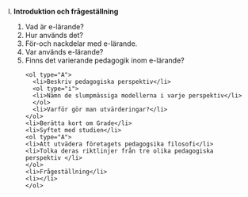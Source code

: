 <ol type="I">
  <li><strong>Introduktion och frågeställning</strong></li>
  <ol>
    <li>Vad är e-lärande?</li>
    <li>Hur används det?</li>
    <li>För-och nackdelar med e-lärande.</li>
    <li>Var används e-lärande?</li>
    <li>Finns det varierande pedagogik inom e-lärande?</li>
    
    <ol type="A">
      <li>Beskriv pedagogiska perspektiv</li>
      <ol type="i">
      <li>Nämn de slumpmässiga modellerna i varje perspektiv</li>
      </ol>
      <li>Varför gör man utvärderingar?</li>
    </ol>
    <li>Berätta kort om Grade</li>
    <li>Syftet med studien</li>
    <ol type="A">
    <li>Att utvädera företagets pedagogsika filosofi</li>
    <li>Tolka deras riktlinjer från tre olika pedagogiska perspektiv </li>
    </ol>
    <li>Frågeställning</li>
    <li></li>
    </ol>
</ol>
